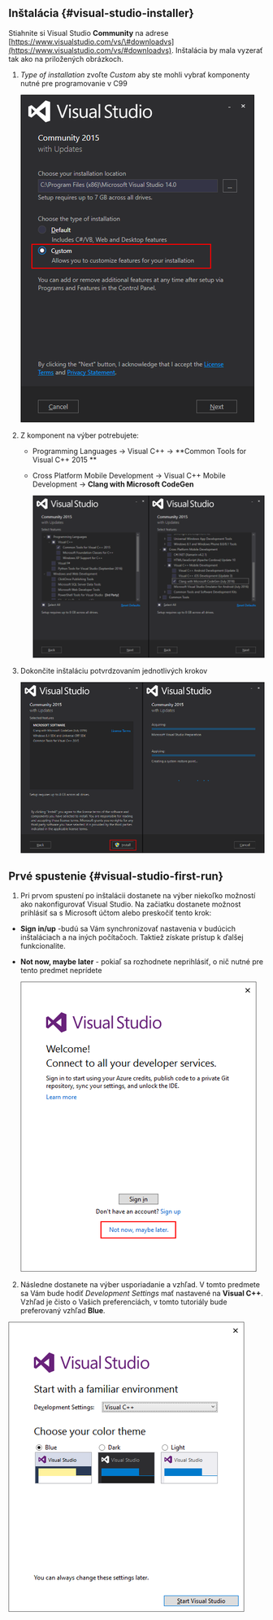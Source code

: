 ## Inštalácia {#visual-studio-installer}

Stiahnite si Visual Studio **Community** na adrese [https://www.visualstudio.com/vs/\#downloadvs](https://www.visualstudio.com/vs/#downloadvs). Inštalácia by mala vyzerať tak ako na priložených obrázkoch.

1. _Type of installation_ zvoľte _Custom_ aby ste mohli vybrať komponenty nutné pre programovanie v C99
    
    ![](/visual-studio-2015/images/install_1.png)
2. Z komponent na výber potrebujete:
   * Programming Languages → Visual C++ → **Common Tools for Visual C++ 2015 **
   * Cross Platform Mobile Development → Visual C++ Mobile Development → **Clang with Microsoft CodeGen**
     
     ![](/visual-studio-2015/images/install_2.png)
3. Dokončite inštaláciu potvrdzovaním jednotlivých krokov
    
    ![](/visual-studio-2015/images/install_3.png)

## Prvé spustenie {#visual-studio-first-run}

1. Pri prvom spustení po inštalácii dostanete na výber niekoľko možností ako nakonfigurovať Visual Studio. Na začiatku dostanete možnost prihlásiť sa s Microsoft účtom alebo preskočiť tento krok:
 - **Sign in/up** -budú sa Vám synchronizovať nastavenia v budúcich inštaláciach a na iných počítačoch. Taktiež získate prístup k ďalšej funkcionalite.
 - **Not now, maybe later** - pokiaľ sa rozhodnete neprihlásiť, o nič nutné pre tento predmet neprídete
 
    ![](/visual-studio-2015/images/firstrun_1.png)
2. Následne dostanete na výber usporiadanie a vzhľad. V tomto predmete sa Vám bude hodiť _Development Settings_ mať nastavené na **Visual C++**. Vzhľad je čisto o Vašich preferenciách, v tomto tutoriály bude preferovaný vzhľad **Blue**.
  
  ![](/visual-studio-2015/images/firstrun_2.png)


